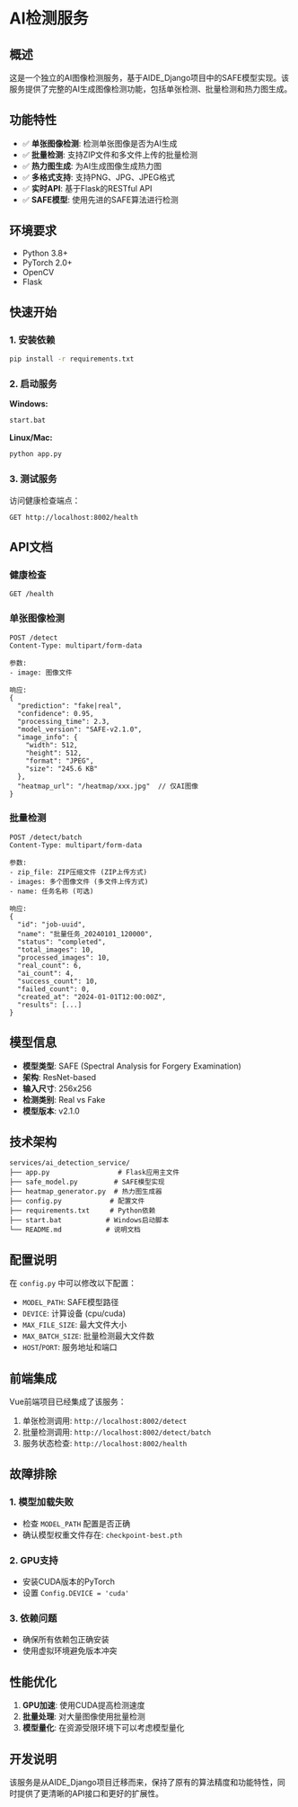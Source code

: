 # AI检测服务

## 概述

这是一个独立的AI图像检测服务，基于AIDE_Django项目中的SAFE模型实现。该服务提供了完整的AI生成图像检测功能，包括单张检测、批量检测和热力图生成。

## 功能特性

- ✅ **单张图像检测**: 检测单张图像是否为AI生成
- ✅ **批量检测**: 支持ZIP文件和多文件上传的批量检测
- ✅ **热力图生成**: 为AI生成图像生成热力图
- ✅ **多格式支持**: 支持PNG、JPG、JPEG格式
- ✅ **实时API**: 基于Flask的RESTful API
- ✅ **SAFE模型**: 使用先进的SAFE算法进行检测

## 环境要求

- Python 3.8+
- PyTorch 2.0+
- OpenCV
- Flask

## 快速开始

### 1. 安装依赖

```bash
pip install -r requirements.txt
```

### 2. 启动服务

**Windows:**
```bash
start.bat
```

**Linux/Mac:**
```bash
python app.py
```

### 3. 测试服务

访问健康检查端点：
```
GET http://localhost:8002/health
```

## API文档

### 健康检查
```
GET /health
```

### 单张图像检测
```
POST /detect
Content-Type: multipart/form-data

参数:
- image: 图像文件

响应:
{
  "prediction": "fake|real",
  "confidence": 0.95,
  "processing_time": 2.3,
  "model_version": "SAFE-v2.1.0",
  "image_info": {
    "width": 512,
    "height": 512,
    "format": "JPEG",
    "size": "245.6 KB"
  },
  "heatmap_url": "/heatmap/xxx.jpg"  // 仅AI图像
}
```

### 批量检测
```
POST /detect/batch
Content-Type: multipart/form-data

参数:
- zip_file: ZIP压缩文件 (ZIP上传方式)
- images: 多个图像文件 (多文件上传方式)  
- name: 任务名称 (可选)

响应:
{
  "id": "job-uuid",
  "name": "批量任务_20240101_120000",
  "status": "completed",
  "total_images": 10,
  "processed_images": 10,
  "real_count": 6,
  "ai_count": 4,
  "success_count": 10,
  "failed_count": 0,
  "created_at": "2024-01-01T12:00:00Z",
  "results": [...]
}
```

## 模型信息

- **模型类型**: SAFE (Spectral Analysis for Forgery Examination)
- **架构**: ResNet-based
- **输入尺寸**: 256x256
- **检测类别**: Real vs Fake
- **模型版本**: v2.1.0

## 技术架构

```
services/ai_detection_service/
├── app.py                 # Flask应用主文件
├── safe_model.py         # SAFE模型实现
├── heatmap_generator.py  # 热力图生成器
├── config.py            # 配置文件
├── requirements.txt     # Python依赖
├── start.bat           # Windows启动脚本
└── README.md           # 说明文档
```

## 配置说明

在 `config.py` 中可以修改以下配置：

- `MODEL_PATH`: SAFE模型路径
- `DEVICE`: 计算设备 (cpu/cuda)
- `MAX_FILE_SIZE`: 最大文件大小
- `MAX_BATCH_SIZE`: 批量检测最大文件数
- `HOST`/`PORT`: 服务地址和端口

## 前端集成

Vue前端项目已经集成了该服务：

1. 单张检测调用: `http://localhost:8002/detect`
2. 批量检测调用: `http://localhost:8002/detect/batch`
3. 服务状态检查: `http://localhost:8002/health`

## 故障排除

### 1. 模型加载失败
- 检查 `MODEL_PATH` 配置是否正确
- 确认模型权重文件存在: `checkpoint-best.pth`

### 2. GPU支持
- 安装CUDA版本的PyTorch
- 设置 `Config.DEVICE = 'cuda'`

### 3. 依赖问题
- 确保所有依赖包正确安装
- 使用虚拟环境避免版本冲突

## 性能优化

1. **GPU加速**: 使用CUDA提高检测速度
2. **批量处理**: 对大量图像使用批量检测
3. **模型量化**: 在资源受限环境下可以考虑模型量化

## 开发说明

该服务是从AIDE_Django项目迁移而来，保持了原有的算法精度和功能特性，同时提供了更清晰的API接口和更好的扩展性。 